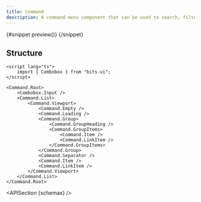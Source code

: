 ```yaml
---
title: Command
description: A command menu component that can be used to search, filter, and select items.
---
```


<script>
	import { APISection, ComponentPreviewV2, CommandDemo } from '$lib/components/index.js'
	export let schemas;
</script>

<ComponentPreviewV2 name="command-demo" comp="Command">

{#snippet preview()}
<CommandDemo />
{/snippet}

</ComponentPreviewV2>

## Structure

```svelte
<script lang="ts">
	import { Combobox } from "bits-ui";
</script>

<Command.Root>
	<Combobox.Input />
	<Command.List>
		<Command.Viewport>
			<Command.Empty />
			<Command.Loading />
			<Command.Group>
				<Command.GroupHeading />
				<Command.GroupItems>
					<Command.Item />
					<Command.LinkItem />
				</Command.GroupItems>
			</Command.Group>
			<Command.Separator />
			<Command.Item />
			<Command.LinkItem />
		</Command.Viewport>
	</Command.List>
</Command.Root>
```

<APISection {schemas} />
